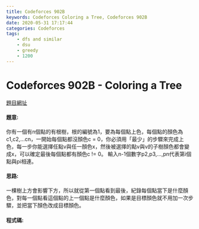 ```yaml
---
title: Codeforces 902B
keywords: Codeforces Coloring a Tree, Codeforces 902B
date: 2020-05-31 17:17:44
categories: Codeforces
tags:
    - dfs and similar
    - dsu
    - greedy
    - 1200
---
```

# Codeforces 902B - Coloring a Tree
[題目網址](https://codeforces.com/problemset/problem/902/B)

#### 題意:
你有一個有n個點的有根樹，根的編號為1，要為每個點上色，每個點的顏色為c1,c2,...cn，一開始每個點都沒顏色c = 0，你必須用「最少」的步驟來完成上色，每一步你能選擇任點v與任一顏色x，然後被選擇的點v與v的子樹顏色都會變成x，可以確定最後每個點都有顏色c != 0。
輸入n-1個數字p2,p3,...,pn代表第i個點與pi相連。
<!-- more -->
#### 思路:
一棵樹上方會影響下方，所以就從第一個點看到最後，紀錄每個點當下是什麼顏色，對每一個點看這個點的上一個點是什麼顏色，如果是目標顏色就不用加一次步驟，並把當下顏色改成目標顏色。
#### 程式碼:
<script src="https://gist.github.com/zxzxcc112/bfc82b72c03fee5a5657c8b26dbd1d96.js"></script>